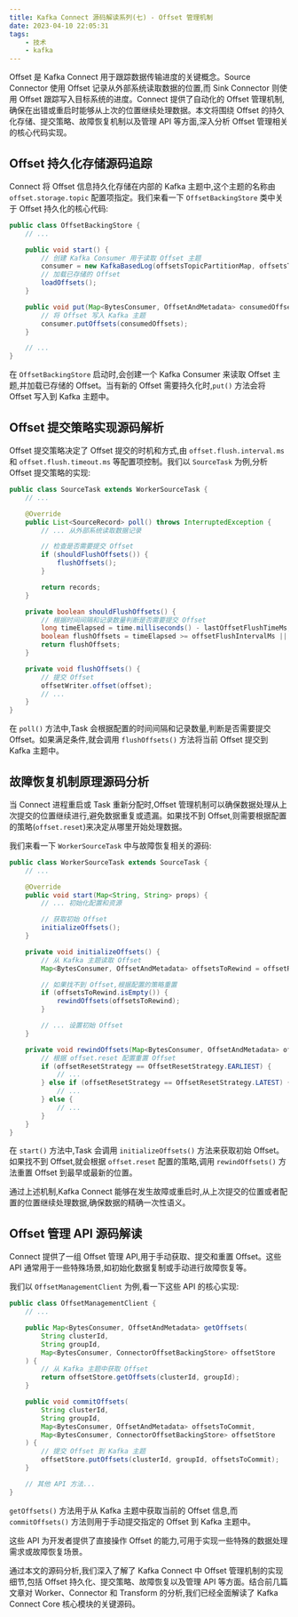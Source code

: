 ```yaml
---
title: Kafka Connect 源码解读系列(七) - Offset 管理机制
date: 2023-04-10 22:05:31
tags: 
    - 技术
    - kafka
---
```


Offset 是 Kafka Connect 用于跟踪数据传输进度的关键概念。Source Connector 使用 Offset 记录从外部系统读取数据的位置,而 Sink Connector 则使用 Offset 跟踪写入目标系统的进度。Connect 提供了自动化的 Offset 管理机制,确保在出错或重启时能够从上次的位置继续处理数据。本文将围绕 Offset 的持久化存储、提交策略、故障恢复机制以及管理 API 等方面,深入分析 Offset 管理相关的核心代码实现。

## Offset 持久化存储源码追踪

Connect 将 Offset 信息持久化存储在内部的 Kafka 主题中,这个主题的名称由 `offset.storage.topic` 配置项指定。我们来看一下 `OffsetBackingStore` 类中关于 Offset 持久化的核心代码:

```java
public class OffsetBackingStore {
    // ...

    public void start() {
        // 创建 Kafka Consumer 用于读取 Offset 主题
        consumer = new KafkaBasedLog(offsetsTopicPartitionMap, offsetsTopicReplicationFactor);
        // 加载已存储的 Offset
        loadOffsets();
    }

    public void put(Map<BytesConsumer, OffsetAndMetadata> consumedOffsets) {
        // 将 Offset 写入 Kafka 主题
        consumer.putOffsets(consumedOffsets);
    }

    // ...
}
```

在 `OffsetBackingStore` 启动时,会创建一个 Kafka Consumer 来读取 Offset 主题,并加载已存储的 Offset。当有新的 Offset 需要持久化时,`put()` 方法会将 Offset 写入到 Kafka 主题中。

## Offset 提交策略实现源码解析

Offset 提交策略决定了 Offset 提交的时机和方式,由 `offset.flush.interval.ms` 和 `offset.flush.timeout.ms` 等配置项控制。我们以 `SourceTask` 为例,分析 Offset 提交策略的实现:

```java
public class SourceTask extends WorkerSourceTask {
    // ...

    @Override
    public List<SourceRecord> poll() throws InterruptedException {
        // ... 从外部系统读取数据记录

        // 检查是否需要提交 Offset
        if (shouldFlushOffsets()) {
            flushOffsets();
        }

        return records;
    }

    private boolean shouldFlushOffsets() {
        // 根据时间间隔和记录数量判断是否需要提交 Offset
        long timeElapsed = time.milliseconds() - lastOffsetFlushTimeMs;
        boolean flushOffsets = timeElapsed >= offsetFlushIntervalMs || records.size() >= offsetFlushRecordsCount;
        return flushOffsets;
    }

    private void flushOffsets() {
        // 提交 Offset
        offsetWriter.offset(offset);
        // ...
    }
}
```

在 `poll()` 方法中,Task 会根据配置的时间间隔和记录数量,判断是否需要提交 Offset。如果满足条件,就会调用 `flushOffsets()` 方法将当前 Offset 提交到 Kafka 主题中。

## 故障恢复机制原理源码分析

当 Connect 进程重启或 Task 重新分配时,Offset 管理机制可以确保数据处理从上次提交的位置继续进行,避免数据重复或遗漏。如果找不到 Offset,则需要根据配置的策略(`offset.reset`)来决定从哪里开始处理数据。

我们来看一下 `WorkerSourceTask` 中与故障恢复相关的源码:

```java
public class WorkerSourceTask extends SourceTask {
    // ...

    @Override
    public void start(Map<String, String> props) {
        // ... 初始化配置和资源

        // 获取初始 Offset
        initializeOffsets();
    }

    private void initializeOffsets() {
        // 从 Kafka 主题读取 Offset
        Map<BytesConsumer, OffsetAndMetadata> offsetsToRewind = offsetReader.getOffsets();

        // 如果找不到 Offset,根据配置的策略重置
        if (offsetsToRewind.isEmpty()) {
            rewindOffsets(offsetsToRewind);
        }

        // ... 设置初始 Offset
    }

    private void rewindOffsets(Map<BytesConsumer, OffsetAndMetadata> offsets) {
        // 根据 offset.reset 配置重置 Offset
        if (offsetResetStrategy == OffsetResetStrategy.EARLIEST) {
            // ...
        } else if (offsetResetStrategy == OffsetResetStrategy.LATEST) {
            // ...
        } else {
            // ...
        }
    }
}
```

在 `start()` 方法中,Task 会调用 `initializeOffsets()` 方法来获取初始 Offset。如果找不到 Offset,就会根据 `offset.reset` 配置的策略,调用 `rewindOffsets()` 方法重置 Offset 到最早或最新的位置。

通过上述机制,Kafka Connect 能够在发生故障或重启时,从上次提交的位置或者配置的位置继续处理数据,确保数据的精确一次性语义。

## Offset 管理 API 源码解读

Connect 提供了一组 Offset 管理 API,用于手动获取、提交和重置 Offset。这些 API 通常用于一些特殊场景,如初始化数据复制或手动进行故障恢复等。

我们以 `OffsetManagementClient` 为例,看一下这些 API 的核心实现:

```java
public class OffsetManagementClient {
    // ...

    public Map<BytesConsumer, OffsetAndMetadata> getOffsets(
        String clusterId,
        String groupId,
        Map<BytesConsumer, ConnectorOffsetBackingStore> offsetStore
    ) {
        // 从 Kafka 主题中获取 Offset
        return offsetStore.getOffsets(clusterId, groupId);
    }

    public void commitOffsets(
        String clusterId,
        String groupId,
        Map<BytesConsumer, OffsetAndMetadata> offsetsToCommit,
        Map<BytesConsumer, ConnectorOffsetBackingStore> offsetStore
    ) {
        // 提交 Offset 到 Kafka 主题
        offsetStore.putOffsets(clusterId, groupId, offsetsToCommit);
    }

    // 其他 API 方法...
}
```

`getOffsets()` 方法用于从 Kafka 主题中获取当前的 Offset 信息,而 `commitOffsets()` 方法则用于手动提交指定的 Offset 到 Kafka 主题中。

这些 API 为开发者提供了直接操作 Offset 的能力,可用于实现一些特殊的数据处理需求或故障恢复场景。

通过本文的源码分析,我们深入了解了 Kafka Connect 中 Offset 管理机制的实现细节,包括 Offset 持久化、提交策略、故障恢复以及管理 API 等方面。结合前几篇文章对 Worker、Connector 和 Transform 的分析,我们已经全面解读了 Kafka Connect Core 核心模块的关键源码。